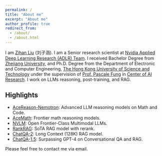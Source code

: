 ```yaml
---
permalink: /
title: "About me"
excerpt: "About me"
author_profile: true
redirect_from: 
  - /about/
  - /about.html
---
```


I am [Zihan Liu](https://zliucr.github.io) (刘子涵). I am a Senior research scientist at [Nvidia Applied Deep Learning Research (ADLR) Team](https://nv-adlr.github.io/). I received Bachelor Degree from [Zhejiang University](https://www.zju.edu.cn/english/), and Ph.D. Degree from the Department of Electronic and Computer Engineering, [The Hong Kong University of Science and Technology](http://www.ust.hk) under the supervision of [Prof. Pascale Fung](https://pascale.home.ece.ust.hk/index.html) in [Center of AI Research](https://caire.ust.hk/). I work on LLMs reasoning, post-training, and RAG.


## Highlights
- [AceReason-Nemotron](https://huggingface.co/collections/nvidia/acereason-682f4e1261dc22f697fd1485): Advanced LLM reasoning models on Math and Code.
- [AceMath](https://research.nvidia.com/labs/adlr/acemath/): Frontier math reasoning models.
- [NVLM](https://research.nvidia.com/labs/adlr/NVLM-1/): Open Frontier-Class Multimodal LLMs.
- [RankRAG](https://arxiv.org/abs/2407.02485): SoTA RAG model with rerank.
- [ChatQA-2](https://chatqa2-project.github.io/): Long Context (128K) RAG model.
- [ChatQA-1.5](https://chatqa-project.github.io/): Surpassing GPT-4 on Conversational QA and RAG.
<!-- - [Retrieval-Free Knowledge-Grounded Dialogue](https://arxiv.org/abs/2105.06232) received Best Student Paper Award from DialDoc workshop at ACL 2022.
- [XPersona](https://arxiv.org/pdf/2003.07568.pdf) received Best Paper Honorable Mention Award from Conversational AI workshop at EMNLP 2021.
- [Vision Guided Pre-trained Language Models](https://aclanthology.org/2021.emnlp-main.326.pdf) got accepted at EMNLP 2021.
- Two papers accepted at NAACL 2021: [Domain Adaptation for Summarization](https://aclanthology.org/2021.naacl-main.471.pdf) and [Multimodal Emotion Recognition](https://aclanthology.org/2021.naacl-main.417.pdf).
- Two papers accepted at AAAI 2021: [Word Order in Cross-lingual Tasks](https://arxiv.org/pdf/2001.11164) and [CrossNER](https://arxiv.org/pdf/2012.04373).
- [Cross-lingual SLU](https://www.aclweb.org/anthology/2020.emnlp-main.587.pdf) accepted at EMNLP 2020.
- [Coach (Cross-domain Slot Filling)](https://aclanthology.org/2020.acl-main.3.pdf) accepted at ACL 2020.
- [Cross-Accented ASR](https://arxiv.org/pdf/2003.01901.pdf) accepted at Interspeech 2020.
- Two papers accepted at ACL 2020: [Cross-domain Slot Filling](https://aclanthology.org/2020.acl-main.3.pdf) and [Code-Switched Speech Recognition](https://aclanthology.org/2020.acl-main.348.pdf).
- [Low-rank Transformer](https://arxiv.org/abs/1910.13923) got accepted at ICASSP 2020 (oral)
- [Cross-lingual Task-oriented Dialogue](https://arxiv.org/abs/1911.09273) got accepted at AAAI 2020 (oral)
- [CAiRE Chatbot](https://arxiv.org/abs/1907.12108) accepted as a demo paper at AAAI 2020. -->

Please feel free to contact me via email.
